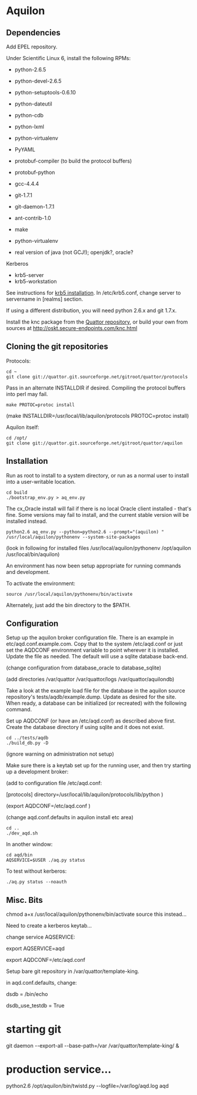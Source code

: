 Aquilon
=======

Dependencies
------------

Add EPEL repository.

Under Scientific Linux 6, install the following RPMs:

*   python-2.6.5
*   python-devel-2.6.5
*   python-setuptools-0.6.10
*   python-dateutil
*   python-cdb
*   python-lxml
*   python-virtualenv
*   PyYAML
*   protobuf-compiler (to build the protocol buffers)
*   protobuf-python
*   gcc-4.4.4
*   git-1.7.1
*   git-daemon-1.7.1
*   ant-contrib-1.0
*   make
*   python-virtualenv

* real version of java (not GCJ!); openjdk?, oracle?

Kerberos

* krb5-server
* krb5-workstation

See instructions for [krb5
installation](http://tldp.org/HOWTO/Kerberos-Infrastructure-HOWTO/install.html). In
/etc/krb5.conf, change server to servername in [realms] section.


If using a different distribution, you will need python 2.6.x and git
1.7.x.


Install the knc package from the
[Quattor repository](http://yum.quattor.org/external), or build your own from
sources at http://oskt.secure-endpoints.com/knc.html


Cloning the git repositories
----------------------------

Protocols:

    cd ~
    git clone git://quattor.git.sourceforge.net/gitroot/quattor/protocols

Pass in an alternate INSTALLDIR if desired.  Compiling the protocol
buffers into perl may fail.

    make PROTOC=protoc install

(make INSTALLDIR=/usr/local/lib/aquilon/protocols PROTOC=protoc install)

Aquilon itself:

    cd /opt/
    git clone git://quattor.git.sourceforge.net/gitroot/quattor/aquilon


Installation
------------

Run as root to install to a system directory, or run as a normal user
to install into a user-writable location.

    cd build
    ./bootstrap_env.py > aq_env.py

The cx_Oracle install will fail if there is no local Oracle client
installed - that's fine.  Some versions may fail to install, and the
current stable version will be installed instead.

    python2.6 aq_env.py --python=python2.6 --prompt="(aquilon) " /usr/local/aquilon/pythonenv --system-site-packages

(look in following for installed files
 /usr/local/aquilon/pythonenv
 /opt/aquilon
 /usr/local/bin/aquilon)

An environment has now been setup appropriate for running commands and development.

To activate the environment:

    source /usr/local/aquilon/pythonenv/bin/activate

Alternately, just add the bin directory to the $PATH.


Configuration
-------------

Setup up the aquilon broker configuration file.  There is an example
in etc/aqd.conf.example.com.  Copy that to the system /etc/aqd.conf or
just set the AQDCONF environment variable to point wherever it is
installed.  Update the file as needed. The default will use a sqlite
database back-end.

(change configuration from database_oracle to database_sqlite)

(add directories /var/quattor /var/quattor/logs /var/quattor/aquilondb)

Take a look at the example load file for the database in the aquilon
source repository's tests/aqdb/example.dump.  Update as desired for
the site.  When ready, a database can be initialized (or recreated)
with the following command.

Set up AQDCONF (or have an /etc/aqd.conf) as described above first.
Create the database directory if using sqlite and it does not exist.

    cd ../tests/aqdb
    ./build_db.py -D

(ignore warning on administration not setup)

Make sure there is a keytab set up for the running user, and then
try starting up a development broker:

(add to configuration file /etc/aqd.conf:

[protocols]
directory=/usr/local/lib/aquilon/protocols/lib/python
)

(export AQDCONF=/etc/aqd.conf )

(change aqd.conf.defaults in aquilon install etc area)

    cd ..
    ./dev_aqd.sh

In another window:

    cd aqd/bin
    AQSERVICE=$USER ./aq.py status

To test without kerberos:

    ./aq.py status --noauth

Misc. Bits
----------

chmod a+x     /usr/local/aquilon/pythonenv/bin/activate
source this instead...

Need to create a kerberos keytab...

change service AQSERVICE:

export AQSERVICE=aqd

export AQDCONF=/etc/aqd.conf

Setup bare git repository in /var/quattor/template-king.

in aqd.conf.defaults, change:

dsdb = /bin/echo

dsdb_use_testdb = True

# starting git
git daemon --export-all --base-path=/var /var/quattor/template-king/ &


# production service...
python2.6 /opt/aquilon/bin/twistd.py --logfile=/var/log/aqd.log aqd
